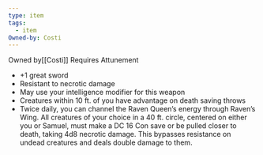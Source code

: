 ```yaml
---
type: item
tags:
  - item
Owned-by: Costi
---
```

<span class="dataview inline-field"><span class="inline-field-key">Owned by</span><span class="inline-field-value">[[Costi]]</span></span>
Requires Attunement
- +1 great sword
- Resistant to necrotic damage
- May use your intelligence modifier for this weapon
- Creatures within 10 ft. of you have advantage on death saving throws
- Twice daily, you can channel the Raven Queen’s energy through Raven’s Wing. All creatures of your choice in a 40 ft. circle, centered on either you or Samuel, must make a DC 16 Con save or be pulled closer to death, taking 4d8 necrotic damage. This bypasses resistance on undead creatures and deals double damage to them.
